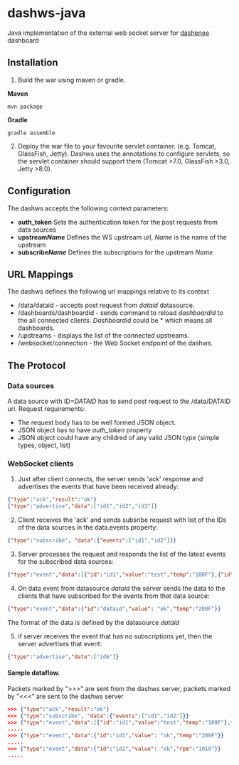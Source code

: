 # dashws-java
Java implementation of the external web socket server for [dashenee](https://github.com/kneradovsky/dashenee) dashboard

## Installation
1. Build the war using maven or gradle.

**Maven**
```
mvn package
```

**Gradle**
```
gradle assemble
```

2. Deploy the war file to your favourite servlet container. (e.g. Tomcat, GlassFish, Jetty). Dashws uses the annotations to configure servlets, so the servlet container should support them (Tomcat >7.0, GlassFish >3.0, Jetty >8.0).

## Configuration
The dashws accepts the following context parameters:

- **auth_token** Sets the authentication token for the post requests from data sources
- __upstream*Name*__ Defines the WS upstream url, *Name* is the name of the upstream
- __subscribe*Name*__ Defines the subscriptions for the upstream *Name* 

## URL Mappings
The dashws defines the following url mappings relative to its context
- /data/dataid - accepts post request from *dataid* datasource.
- /dashboards/dashboardid - sends command to reload *dashboardid* to the all connected clients. *Dashboardid* could be * which means all dashboards. 
- /upstreams - displays the list of the connected upstreams.
- /websocket/connection - the Web Socket endpoint of the dashws. 

## The Protocol

### Data sources
A data source with ID=*DATAID* has to send post request to the /data/DATAID uri. 
Request requirements: 

- The request body has to be well formed JSON object. 
- JSON object has to have *auth_token* property
- JSON object could have any childred of any valid JSON type (simple types, object, list)   

### WebSocket clients 

1. Just after client connects,  the server sends 'ack' response and advertises the events that have been received already:
```JSON
{"type":"ack","result":"ok"}
{"type":"advertise","data":["id1","id2","id3"]}
```

2. Client receives the 'ack' and sends subsribe request with list of the IDs of the data sources in the data.events property: 
```JSON
{"type":"subscribe", "data":{"events":["id1","id2"]}}
```

3. Server processes the request and responds the list of the latest events for the subscribed data sources:
```JSON
{"type":"event","data":[{"id":"id1","value":"test","temp":"100F"},{"id":"id2","value":"shutdown","rpm":"0"}]}
```

4. On data event from datasource *dataid* the server sends the data to the clients that have subscribed for the events from that data source:
```JSON
{"type":"event","data":{"id":"dataid","value": "ok","temp":"200F"}}
```
The format of the data is defined by the datasource *dataid*

5. if server receives the event that has no subscriptions yet, then the server advertises that event:
```JSON
{"type":"advertise","data":["id6"]}
```



#### Sample dataflow.
Packets marked by ">>>" are sent from the dashws server, packets marked by "<<<" are sent to the dashws server
```JSON
>>> {"type":"ack","result":"ok"}
<<< {"type":"subscribe", "data":{"events":["id1","id2"]}}
>>> {"type":"event","data":[{"id":"id1","value":"test","temp":"100F"},{"id":"id2","value":"shutdown","rpm":"0"}]}
.....
>>> {"type":"event","data":{"id":"id1","value": "ok","temp":"200F"}}
.....
>>> {"type":"event","data":{"id":"id2","value": "ok","rpm":"1010"}}
.....
```

